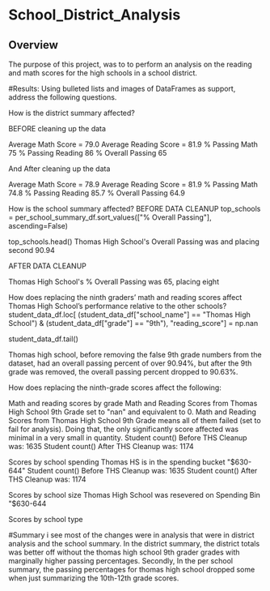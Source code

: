 # School_District_Analysis
## Overview 

The purpose of this project, was to to perform an analysis on the reading and math scores for the high schools in a school district. 



#Results: Using bulleted lists and images of DataFrames as support, address the following questions.

How is the district summary affected?


BEFORE cleaning up the data

Average Math Score = 79.0
Average Reading Score = 81.9
% Passing Math 75
% Passing Reading 86
% Overall Passing 65


 And After cleaning up the data

Average Math Score = 78.9
Average Reading Score = 81.9
% Passing Math 74.8
% Passing Reading 85.7
% Overall Passing 64.9

How is the school summary affected?
BEFORE DATA CLEANUP
top_schools = per_school_summary_df.sort_values(["% Overall Passing"], ascending=False)

top_schools.head()
Thomas High School's Overall Passing was and placing second 90.94

AFTER DATA CLEANUP

Thomas High School's % Overall Passing was 65, placing eight


How does replacing the ninth graders’ math and reading scores affect Thomas High School’s performance relative to the other schools?
student_data_df.loc[
    (student_data_df["school_name"] == "Thomas High School") & 
    (student_data_df["grade"] == "9th"), "reading_score"] = np.nan

student_data_df.tail()

Thomas high school, before removing the false 9th grade numbers from the dataset, had an overall passing percent of over 90.94%, but after the 9th grade was removed, the overall passing percent dropped to 90.63%.




How does replacing the ninth-grade scores affect the following:

Math and reading scores by grade
Math and Reading Scores from Thomas High School 9th Grade set to "nan" and equivalent to 0.
Math and Reading Scores from Thomas High School 9th Grade means all of them failed (set to fail for analysis).
Doing that, the only significantly score affected was minimal in a very small in quantity.
Student count() Before THS Cleanup was: 1635
Student count() After THS Cleanup was: 1174

Scores by school spending
Thomas HS is in the spending bucket "$630-644"
Student count() Before THS Cleanup was: 1635
Student count() After THS Cleanup was: 1174

Scores by school size
Thomas High School was resevered on Spending Bin "$630-644

Scores by school type



#Summary
i see most of the changes were in  analysis that were in district analysis and the school summary. In the district summary, the district totals was better off without the thomas high school 9th grader grades with marginally higher passing percentages. Secondly, In the per school summary, the passing percentages for thomas high school dropped some when just summarizing the 10th-12th grade scores.



